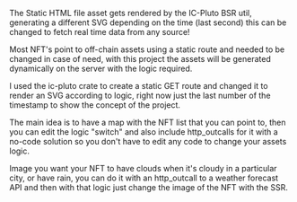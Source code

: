 The Static HTML file asset gets rendered by the IC-Pluto BSR util, generating a different SVG depending on the time (last second) this can be changed to fetch real time data from any source!

Most NFT's point to off-chain assets using a static route and needed to be changed in case of need, with this project the assets will be generated dynamically on the server with the logic required.

I used the ic-pluto crate to create a static GET route and changed it to render an SVG according to logic, right now just the last number of the timestamp to show the concept of the project.

The main idea is to have a map with the NFT list that you can point to, then you can edit the logic "switch" and also include http_outcalls for it with a no-code solution so you don't have to edit any code to change your assets logic.

Image you want your NFT to have clouds when it's cloudy in a particular city, or have rain, you can do it with an http_outcall to a weather forecast API and then with that logic just change the image of the NFT with the SSR.
